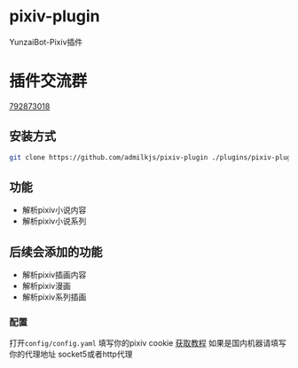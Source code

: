 # pixiv-plugin

YunzaiBot-Pixiv插件

# 插件交流群
[792873018](http://qm.qq.com/cgi-bin/qm/qr?_wv=1027&k=ekuBxRh4wSSP315nn3gcBjWUI0bP3qQ4&authKey=c6orpTMGTM2JmAzGJvRslzhFH803%2Bcbp0%2B28Bpwr5E7oDtFZVO9isRjbugzbh%2FgR&noverify=0&group_code=792873018)


## 安装方式

```bash
git clone https://github.com/admilkjs/pixiv-plugin ./plugins/pixiv-plugin
```

## 功能

- 解析pixiv小说内容
- 解析pixiv小说系列

## 后续会添加的功能

- 解析pixiv插画内容
- 解析pixiv漫画
- 解析pixiv系列插画

### 配置

打开`config/config.yaml`
填写你的pixiv cookie [获取教程](https://github-wiki-see.page/m/ZayrexDev/ACGPicDownload/wiki/%E8%8E%B7%E5%8F%96Cookie)
如果是国内机器请填写你的代理地址
socket5或者http代理
